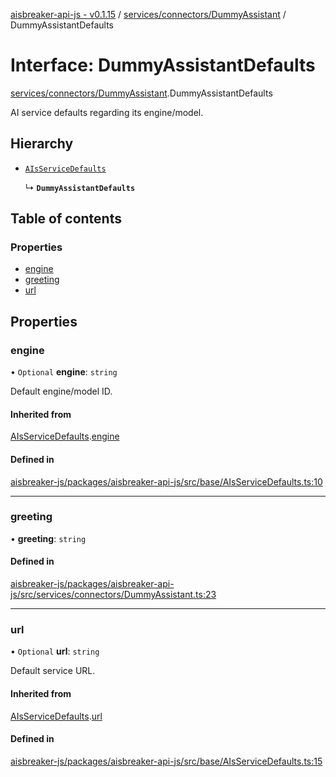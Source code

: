 [aisbreaker-api-js - v0.1.15](../README.md) / [services/connectors/DummyAssistant](../modules/services_connectors_DummyAssistant.md) / DummyAssistantDefaults

# Interface: DummyAssistantDefaults

[services/connectors/DummyAssistant](../modules/services_connectors_DummyAssistant.md).DummyAssistantDefaults

AI service defaults regarding its engine/model.

## Hierarchy

- [`AIsServiceDefaults`](base_AIsServiceDefaults.AIsServiceDefaults.md)

  ↳ **`DummyAssistantDefaults`**

## Table of contents

### Properties

- [engine](services_connectors_DummyAssistant.DummyAssistantDefaults.md#engine)
- [greeting](services_connectors_DummyAssistant.DummyAssistantDefaults.md#greeting)
- [url](services_connectors_DummyAssistant.DummyAssistantDefaults.md#url)

## Properties

### engine

• `Optional` **engine**: `string`

Default engine/model ID.

#### Inherited from

[AIsServiceDefaults](base_AIsServiceDefaults.AIsServiceDefaults.md).[engine](base_AIsServiceDefaults.AIsServiceDefaults.md#engine)

#### Defined in

[aisbreaker-js/packages/aisbreaker-api-js/src/base/AIsServiceDefaults.ts:10](https://github.com/aisbreaker/aisbreaker-js/blob/develop/packages/aisbreaker-api-js/src/base/AIsServiceDefaults.ts#L10)

___

### greeting

• **greeting**: `string`

#### Defined in

[aisbreaker-js/packages/aisbreaker-api-js/src/services/connectors/DummyAssistant.ts:23](https://github.com/aisbreaker/aisbreaker-js/blob/develop/packages/aisbreaker-api-js/src/services/connectors/DummyAssistant.ts#L23)

___

### url

• `Optional` **url**: `string`

Default service URL.

#### Inherited from

[AIsServiceDefaults](base_AIsServiceDefaults.AIsServiceDefaults.md).[url](base_AIsServiceDefaults.AIsServiceDefaults.md#url)

#### Defined in

[aisbreaker-js/packages/aisbreaker-api-js/src/base/AIsServiceDefaults.ts:15](https://github.com/aisbreaker/aisbreaker-js/blob/develop/packages/aisbreaker-api-js/src/base/AIsServiceDefaults.ts#L15)
